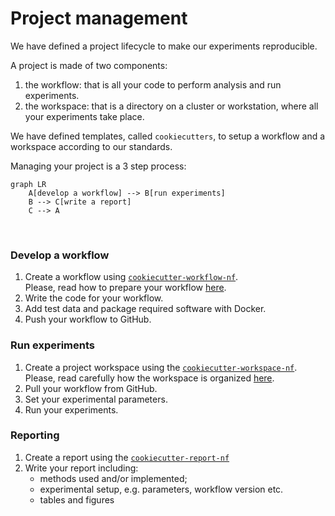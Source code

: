 # Project management

We have defined a project lifecycle to make our experiments reproducible.


A project is made of two components:

1. the workflow: that is all your code to perform analysis and run experiments.
2. the workspace: that is a directory on a cluster or workstation, where all
   your experiments take place.

We have defined templates, called `cookiecutters`, to setup a workflow and a
workspace according to our standards.

Managing your project is a 3 step process:

```mermaid
graph LR
    A[develop a workflow] --> B[run experiments]
    B --> C[write a report]
    C --> A
```

<br/>

### Develop a workflow

1. Create a workflow using
   [`cookiecutter-workflow-nf`](https://github.com/stracquadaniolab/cookiecutter-workflow-nf).<br/>
   Please, read how to prepare your workflow [here](project-workflow).
2. Write the code for your workflow.
3. Add test data and package required software with Docker.
4. Push your workflow to GitHub.

### Run experiments

1. Create a project workspace using the
   [`cookiecutter-workspace-nf`](https://github.com/stracquadaniolab/cookiecutter-workspace-nf).<br/>
   Please, read carefully how the workspace is organized
   [here](project-workspace).
2. Pull your workflow from GitHub.
3. Set your experimental parameters.
4. Run your experiments.

### Reporting

1. Create a report using the
   [`cookiecutter-report-nf`](https://github.com/stracquadaniolab/cookiecutter-report-nf)
2. Write your report including:
      - methods used and/or implemented;
      - experimental setup, e.g. parameters, workflow version etc.
      - tables and figures
